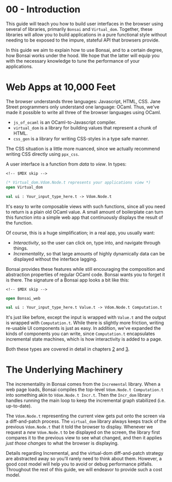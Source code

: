 # 00 - Introduction

This guide will teach you how to build user interfaces in the browser
using several of libraries, primarily `Bonsai` and `Virtual_dom`.
Together, these libraries will allow you to build applications in a pure
functional style without needing to be exposed to the impure, stateful
API that browsers provide.

In this guide we aim to explain how to use Bonsai, and to a certain
degree, how Bonsai works under the hood. We hope that the latter will
equip you with the necessary knowledge to tune the performance of your
applications.

# Web Apps at 10,000 Feet

The browser understands three languages: Javascript, HTML, CSS. Jane
Street programmers only understand one language: OCaml. Thus, we've made
it possible to write all three of the browser languages using OCaml.

-   `js_of_ocaml` is an OCaml-to-Javascript compiler.
-   `virtual_dom` is a library for building values that represent a
    chunk of HTML.
-   `css_gen` is a library for writing CSS-styles in a type safe manner.

The CSS situation is a little more nuanced, since we actually recommend
writing CSS directly using `ppx_css`.

A user interface is a function from *data* to *view*. In types:

```{=html}
<!-- $MDX skip -->
```
``` ocaml
(* Virtual_dom.Vdom.Node.t represents your applications view *)
open Virtual_dom

val ui : Your_input_type_here.t -> Vdom.Node.t
```

It's easy to write composable views with such functions, since all you
need to return is a plain old OCaml value. A small amount of boilerplate
can turn this function into a simple web app that continuously displays
the result of the function.

Of course, this is a huge simplification; in a real app, you usually
want:

-   *Interactivity*, so the user can click on, type into, and navigate
    through things.
-   *Incrementality*, so that large amounts of highly dynamically data
    can be displayed without the interface lagging.

Bonsai provides these features while still encouraging the composition
and abstraction properties of regular OCaml code. Bonsai wants you to
forget it is there. The signature of a Bonsai app looks a bit like this:

```{=html}
<!-- $MDX skip -->
```
``` ocaml
open Bonsai_web

val ui : Your_input_type_here.t Value.t -> Vdom.Node.t Computation.t
```

It's just like before, except the input is wrapped with `Value.t` and
the output is wrapped with `Computation.t`. While there is slightly more
friction, writing re-usable UI components is just as easy. In addition,
we've expanded the kinds of components you can write, since
`Computation.t` encapsulates incremental state machines, which is how
interactivity is added to a page.

Both these types are covered in detail in chapters [2](./02-dynamism.md)
and [3](./03-state.md).

# The Underlying Machinery

The incrementality in Bonsai comes from the `Incremental` library. When
a web page loads, Bonsai compiles the top-level
`Vdom.Node.t Computation.t` into something akin to `Vdom.Node.t Incr.t`.
Then the `Incr_dom` library handles running the main loop to keep the
incremental graph stabilized (i.e. up-to-date).

The `Vdom.Node.t` representing the current view gets put onto the screen
via a diff-and-patch process. The `virtual_dom` library always keeps
track of the previous `Vdom.Node.t` that it told the browser to display.
Whenever we request a *new* `Vdom.Node.t` to be displayed on the screen,
the library first compares it to the previous view to see what changed,
and then it applies *just those changes* to what the browser is
displaying.

Details regarding Incremental, and the virtual-dom diff-and-patch
strategy are abstracted away so you'll rarely need to think about them.
However, a good cost model will help you to avoid or debug performance
pitfalls. Throughout the rest of this guide, we will endeavor to provide
such a cost model.

